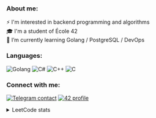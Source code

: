 ### About me:
⚡ I'm interested in backend programming and algorithms  
🎓 I'm a student of École 42  
🎯 I’m currently learning Golang / PostgreSQL / DevOps  

### Languages:
![Golang](https://img.shields.io/badge/Go-00ADD8?style=for-the-badge&logo=go&logoColor=white)
![C#](https://img.shields.io/badge/C%23-239120?style=for-the-badge&logo=C-sharp&logoColor=white)
![C++](https://img.shields.io/badge/C%2B%2B-00599C?style=for-the-badge&logo=C%2B%2B&logoColor=white)
![C](https://img.shields.io/badge/C-A8B9CC?style=for-the-badge&logo=c&logoColor=white)

### Connect with me:
[![Telegram contact][telegram_badge]][telegram_link]
[![42 profile][42_badge]][42_link]

<details>
<summary>LeetCode stats</summary>
<img align="left" alt="rvinnie's LeetCode Stats" src="https://leetcode-stats-six.vercel.app/api?username=rvinnie&theme=dark" />
</details>  
  

[telegram_link]: https://t.me/fedoseev_alexey
[telegram_badge]: https://img.shields.io/badge/Telegram-2CA5E0?style=for-the-badge&logo=telegram&logoColor=white "Telegram contact"

[42_link]: https://profile.intra.42.fr/users/rvinnie
[42_badge]: https://img.shields.io/badge/Ecole42-000000?style=for-the-badge&logo=42&logoColor=white "Ecole 42 profile"
